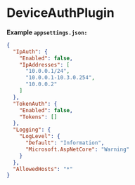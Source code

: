 # DeviceAuthPlugin  

**Example `appsettings.json:`**  
```json
{
  "IpAuth": {
    "Enabled": false,
    "IpAddresses": [
      "10.0.0.1/24",
      "10.0.0.1-10.3.0.254",
      "10.0.0.2"
    ]
  },
  "TokenAuth": {
    "Enabled": false,
    "Tokens": []
  },
  "Logging": {
    "LogLevel": {
      "Default": "Information",
      "Microsoft.AspNetCore": "Warning"
    }
  },
  "AllowedHosts": "*"
}
```